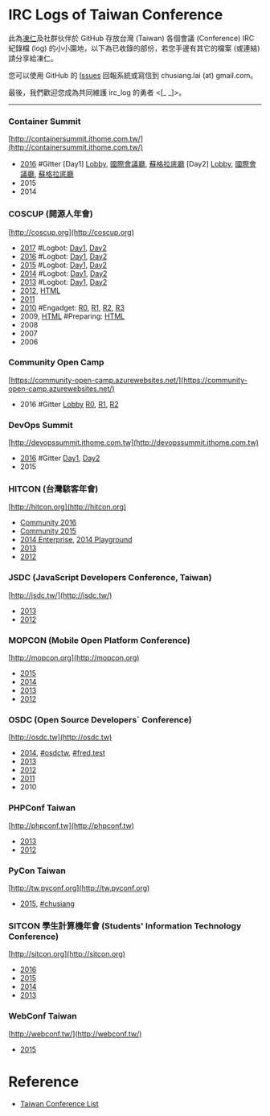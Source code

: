 # IRC Logs of Taiwan Conference

此為[凍仁](http://note.drx.tw/p/about-chu-siang-lai.html)及社群伙伴於 GitHub 存放台灣 (Taiwan) 各個會議 (Conference) IRC 紀錄檔 (log) 的小小園地，以下為已收錄的部份，若您手邊有其它的檔案 (或連結) 請分享給凍仁。

您可以使用 GitHub 的 [Issues](https://github.com/chusiang/irc_log/issues) 回報系統或寫信到 chusiang.lai (at) gmail.com。

最後，我們歡迎您成為共同維護 irc_log 的勇者 <[_ _]>。

----

### Container Summit

[http://containersummit.ithome.com.tw/](http://containersummit.ithome.com.tw/)

- [2016](https://gitter.im/orgs/Container-Summit-2016/rooms) #Gitter [Day1] [Lobby](https://gitter.im/Container-Summit-2016/Lobby/archives/2016/09/21), [國際會議廳](https://gitter.im/Container-Summit-2016/%E5%9C%8B%E9%9A%9B%E6%9C%83%E8%AD%B0%E5%BB%B3/archives/2016/09/21), [蘇格拉底廳](https://gitter.im/Container-Summit-2016/%E8%98%87%E6%A0%BC%E6%8B%89%E5%BA%95%E5%BB%B3/archives/2016/09/21) [Day2] [Lobby](https://gitter.im/Container-Summit-2016/Lobby/archives/2016/09/22), [國際會議廳](https://gitter.im/Container-Summit-2016/%E5%9C%8B%E9%9A%9B%E6%9C%83%E8%AD%B0%E5%BB%B3/archives/2016/09/22), [蘇格拉底廳](https://gitter.im/Container-Summit-2016/%E8%98%87%E6%A0%BC%E6%8B%89%E5%BA%95%E5%BB%B3/archives/2016/09/22)
- 2015
- 2014

### COSCUP (開源人年會)

[http://coscup.org](http://coscup.org)

- [2017](https://raw.github.com/chusiang/irc_log/master/coscup/irc-coscup-2017.log) #Logbot: [Day1](http://logbot.g0v.tw/channel/coscup/2017-08-05), [Day2](http://logbot.g0v.tw/channel/coscup/2017-08-06)
- [2016](https://raw.github.com/chusiang/irc_log/master/coscup/irc-coscup-2016.log) #Logbot: [Day1](http://logbot.g0v.tw/channel/coscup/2016-08-20), [Day2](http://logbot.g0v.tw/channel/coscup/2016-08-21)
- [2015](https://raw.github.com/chusiang/irc_log/master/coscup/irc-coscup-2015.log) #Logbot: [Day1](http://logbot.g0v.tw/channel/coscup/2015-08-15), [Day2](http://logbot.g0v.tw/channel/coscup/2015-08-16)
- [2014](https://raw.github.com/chusiang/irc_log/master/coscup/irc-coscup-2014.log) #Logbot: [Day1](http://logbot.g0v.tw/channel/coscup/2014-07-19), [Day2](http://logbot.g0v.tw/channel/coscup/2014-07-20)
- [2013](https://raw.github.com/chusiang/irc_log/master/coscup/irc-coscup-2013.log)  #Logbot: [Day1](http://logbot.g0v.tw/channel/coscup/2013-08-03), [Day2](http://logbot.g0v.tw/channel/coscup/2013-08-04)
- [2012](https://raw.github.com/chusiang/irc_log/master/coscup/irc-coscup-2012.log), [HTML](http://ig.deep.tw/coscup.log.html)
- [2011](https://raw.github.com/chusiang/irc_log/master/coscup/irc-coscup-2011.log)
- [2010](https://raw.github.com/chusiang/irc_log/master/coscup/irc-coscup-2010.log) #Engadget: [R0](http://chinese.engadget.com/2010/08/13/coscup-2010-8-14-room1/), [R1](http://chinese.engadget.com/2010/08/13/coscup-2010-8-14-room2/), [R2](http://chinese.engadget.com/2010/08/13/coscup-2010-8-14-room3/), [R3](http://chinese.engadget.com/2010/08/13/coscup-2010-8-14-room4/)
- 2009, [HTML](https://web.archive.org/web/20100224040901/http://coscup.bluet.org/coscup-2009.html) #Preparing: [HTML](https://web.archive.org/web/20100224035450/http://coscup.bluet.org/coscup-2009-preparing.html)
- 2008
- 2007
- 2006

### Community Open Camp

[https://community-open-camp.azurewebsites.net/](https://community-open-camp.azurewebsites.net/)

* 2016 #Gitter [Lobby](https://gitter.im/community-open-camp/Lobby) [R0](https://gitter.im/community-open-camp/R0), [R1](https://gitter.im/community-open-camp/R1), [R2](https://gitter.im/community-open-camp/R2)

### DevOps Summit

[http://devopssummit.ithome.com.tw](http://devopssummit.ithome.com.tw)

- [2016](https://gitter.im/DevOpsTW/devops_summit_2016) #Gitter [Day1](https://gitter.im/DevOpsTW/devops_summit_2016/archives/2016/07/05), [Day2](https://gitter.im/DevOpsTW/devops_summit_2016/archives/2016/07/06)
- 2015


### HITCON (台灣駭客年會)

[http://hitcon.org](http://hitcon.org)

- [Community 2016](https://github.com/chusiang/irc_log/raw/master/hitcon/irc-hitcon-cmt-2016.log)
- [Community 2015](https://github.com/chusiang/irc_log/raw/master/hitcon/irc-hitcon-cmt-2015.log)
- [2014 Enterprise](https://github.com/chusiang/irc_log/raw/master/hitcon/irc-hitcon-2014-ent.log), [2014 Playground](https://github.com/chusiang/irc_log/raw/master/hitcon/irc-hitcon-2014-plg.log)
- [2013](https://github.com/chusiang/irc_log/raw/master/hitcon/irc-hitcon-2013.log)
- [2012](https://github.com/chusiang/irc_log/raw/master/hitcon/irc-hitcon-2012.log)

### JSDC (JavaScript Developers Conference, Taiwan)

[http://jsdc.tw/](http://jsdc.tw/)

- [2013](https://github.com/chusiang/irc_log/raw/master/jsdc/irc-jsdc-2013.log)
- [2012](https://github.com/chusiang/irc_log/raw/master/jsdc/irc-jsdc-2012.log)

### MOPCON (Mobile Open Platform Conference)

[http://mopcon.org](http://mopcon.org)

- [2015](https://raw.github.com/chusiang/irc_log/master/mopcon/irc-mopcon-2015.log)
- [2014](https://raw.github.com/chusiang/irc_log/master/mopcon/irc-mopcon-2014.log)
- [2013](https://raw.github.com/chusiang/irc_log/master/mopcon/irc-mopcon-2013.log)
- [2012](https://raw.github.com/chusiang/irc_log/master/mopcon/irc-mopcon-2012.log)

### OSDC (Open Source Developers` Conference)

[http://osdc.tw](http://osdc.tw)

- [2014](https://raw.github.com/chusiang/irc_log/master/osdc/irc-osdc.tw-2014.log), [#osdctw](https://raw.github.com/chusiang/irc_log/master/osdc/irc-osdc.tw-2014-osdctw.log), [#fred.test](https://raw.github.com/chusiang/irc_log/master/osdc/irc-osdc.tw-2014-fred.test.log)
- [2013](https://raw.github.com/chusiang/irc_log/master/osdc/irc-osdc.tw-2013.log)
- [2012](https://raw.github.com/chusiang/irc_log/master/osdc/irc-osdc.tw-2012.log)
- [2011](https://raw.github.com/chusiang/irc_log/master/osdc/irc-osdc.tw-2011.log)
- 2010

### PHPConf Taiwan

[http://phpconf.tw](http://phpconf.tw)

- [2013](https://raw.github.com/chusiang/irc_log/master/phpconf/irc-phpconf-tw-2013.log)
- [2012](https://raw.github.com/chusiang/irc_log/master/phpconf/irc-phpconf-tw-2012.log)

### PyCon Taiwan

[http://tw.pyconf.org](http://tw.pyconf.org)

- [2015](https://gitter.im/pycontw/pyconapac2015), [#chusiang](https://gitter.im/chusiang/pyconapac2015)

### SITCON 學生計算機年會 (Students' Information Technology Conference)

[http://sitcon.org](http://sitcon.org)

- [2016](https://raw.github.com/chusiang/irc_log/master/sitcon/irc-sitcon-2016.log)
- [2015](https://raw.github.com/chusiang/irc_log/master/sitcon/irc-sitcon-2015.log)
- [2014](https://raw.github.com/chusiang/irc_log/master/sitcon/irc-sitcon-2014.log)
- [2013](https://raw.github.com/chusiang/irc_log/master/sitcon/irc-sitcon-2013.log)

### WebConf Taiwan

[http://webconf.tw/](http://webconf.tw/)

- [2015](https://gitter.im/f2etw/f2etw.github.io/ModernWeb2015)

# Reference

- [Taiwan Conference List](http://goo.gl/90yt5)

